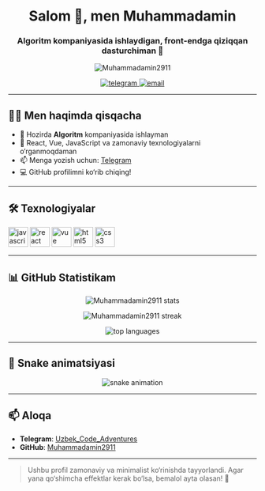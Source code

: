 <!-- Muhammadamin's README -->

<h1 align="center">Salom 👋, men Muhammadamin</h1>
<h3 align="center">Algoritm kompaniyasida ishlaydigan, front-endga qiziqqan dasturchiman 🚀</h3>

<p align="center">
  <img src="https://komarev.com/ghpvc/?username=Muhammadamin2911&label=Profile%20views&color=0e75b6&style=flat" alt="Muhammadamin2911" />
</p>

<div align="center">
  <a href="https://t.me/Uzbek_Code_Adventures" target="_blank">
    <img src="https://img.shields.io/badge/Telegram-blue?style=for-the-badge&logo=telegram" alt="telegram" />
  </a>
  <a href="mailto:muhammadamin@example.com">
    <img src="https://img.shields.io/badge/Email-D14836?style=for-the-badge&logo=gmail&logoColor=white" alt="email" />
  </a>
</div>

---

## 🧑‍💻 Men haqimda qisqacha

- 🔭 Hozirda **Algoritm** kompaniyasida ishlayman
- 🌱 React, Vue, JavaScript va zamonaviy texnologiyalarni o‘rganmoqdaman
- 📫 Menga yozish uchun: [Telegram](https://t.me/Uzbek_Code_Adventures)
- 💻 GitHub profilimni ko‘rib chiqing!

---

## 🛠️ Texnologiyalar

<p align="left">
  <img src="https://cdn.jsdelivr.net/gh/devicons/devicon/icons/javascript/javascript-original.svg" alt="javascript" width="40" height="40"/>
  <img src="https://cdn.jsdelivr.net/gh/devicons/devicon/icons/react/react-original.svg" alt="react" width="40" height="40"/>
  <img src="https://cdn.jsdelivr.net/gh/devicons/devicon/icons/vuejs/vuejs-original.svg" alt="vue" width="40" height="40"/>
  <img src="https://cdn.jsdelivr.net/gh/devicons/devicon/icons/html5/html5-original.svg" alt="html5" width="40" height="40"/>
  <img src="https://cdn.jsdelivr.net/gh/devicons/devicon/icons/css3/css3-original.svg" alt="css3" width="40" height="40"/>
</p>

---

## 📊 GitHub Statistikam

<p align="center">
  <img src="https://github-readme-stats.vercel.app/api?username=Muhammadamin2911&show_icons=true&theme=radical" alt="Muhammadamin2911 stats" />
</p>
<p align="center">
  <img src="https://github-readme-streak-stats.herokuapp.com/?user=Muhammadamin2911&theme=radical" alt="Muhammadamin2911 streak" />
</p>
<p align="center">
  <img src="https://github-readme-stats.vercel.app/api/top-langs/?username=Muhammadamin2911&layout=compact&theme=radical" alt="top languages" />
</p>

---

## 🐍 Snake animatsiyasi

<div align="center">
<img src="https://raw.githubusercontent.com/Muhammadamin2911/Muhammadamin2911/output/github-contribution-grid-snake.svg" alt="snake animation" />
</div>

---

## 📫 Aloqa

- **Telegram**: [Uzbek_Code_Adventures](https://t.me/Uzbek_Code_Adventures)
- **GitHub**: [Muhammadamin2911](https://github.com/Muhammadamin2911)

---

> Ushbu profil zamonaviy va minimalist ko‘rinishda tayyorlandi. Agar yana qo‘shimcha effektlar kerak bo‘lsa, bemalol ayta olasan! 🚀
